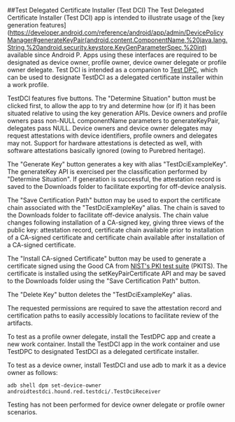 ##Test Delegated Certificate Installer (Test DCI)
The Test Delegated Certificate Installer (Test DCI) app is intended to illustrate usage of the [key generation features](https://developer.android.com/reference/android/app/admin/DevicePolicyManager#generateKeyPair(android.content.ComponentName,%20java.lang.String,%20android.security.keystore.KeyGenParameterSpec,%20int) available since Android P. Apps using these interfaces are required to be designated as device owner, profile owner, device owner delegate or profile owner delegate. Test DCI is intended as a companion to [Test DPC](https://github.com/googlesamples/android-testdpc), which can be used to designate TestDCI as a delegated certificate installer within a work profile. 

TestDCI features five buttons. The "Determine Situation" button must be clicked first, to allow the app to try and determine how (or if) it has been situated relative to using the key generation APIs. Device owners and profile owners pass non-NULL componentName parameters to generateKeyPair, delegates pass NULL. Device owners and device owner delegates may request attestations with device identifiers, profile owners and delegates may not. Support for hardware attestations is detected as well, with software attestations basically ignored (owing to Purebred heritage).

The "Generate Key" button generates a key with alias "TestDciExampleKey". The generateKey API is exercised per the classification performed by "Determine Situation". If generation is successful, the attestation record is saved to the Downloads folder to facilitate exporting for off-device analysis.

The "Save Certification Path" button may be used to export the certificate chain associated with the "TestDciExampleKey" alias. The chain is saved to the Downloads folder to facilitate off-device analysis. The chain value changes following installation of a CA-signed key, giving three views of the public key: attestation record, certificate chain available prior to installation of a CA-signed certificate and certificate chain available after installation of a CA-signed certificate.

The "Install CA-signed Certificate" button may be used to generate a certificate signed using the Good CA from [NIST's PKI test suite](https://csrc.nist.gov/Projects/PKI-Testing) (PKITS). The certificate is installed using the setKeyPairCertificate API and may be saved to the Downloads folder using the "Save Certification Path" button.

The "Delete Key" button deletes the "TestDciExampleKey" alias.

The requested permissions are required to save the attestation record and certification paths to easily accessibly locations to facilitate review of the artifacts.

To test as a profile owner delegate, install the TestDPC app and create a new work container. Install the TestDCI app in the work container and use TestDPC to designated TestDCI as a delegated certificate installer. 

To test as a device owner, install TestDCI and use adb to mark it as a device owner as follows:

	adb shell dpm set-device-owner androidtestdci.hound.red.testdci/.TestDciReceiver

Testing has not been performed for device owner delegate or profile owner scenarios. 




